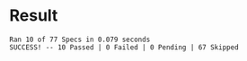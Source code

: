 # Result

```shell script
Ran 10 of 77 Specs in 0.079 seconds
SUCCESS! -- 10 Passed | 0 Failed | 0 Pending | 67 Skipped
```